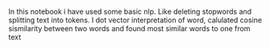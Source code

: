 In this notebook i have used some basic nlp. Like deleting stopwords and splitting text into tokens. I dot vector interpretation of word, calulated cosine sismilarity between two words and found most similar words to one from text